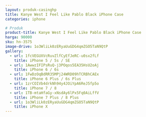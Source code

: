 ```yaml
---
layout: produk-casinghp
title: Kanye West I Feel Like Pablo Black iPhone Case
categories: iphone

# Produk
product-title: Kanye West I Feel Like Pablo Black iPhone Case
harga: 90000
sku: hn-3575
image-drive: 1o3WliLk0zERyaUuGDG4qmZGO5TaN9QtP
gallery:
  - url: 1fcVEGUXVcRuvZlfCyEfJeRC-u0sx2fLf
    title: iPhone 5 / 5s / SE
  - url: 1AwwzIFIPsRuQ-j3POqos5EA35HsU2oAj
    title: iPhone 6 / 6s
  - url: 1FwDzOqBdRR35MPj24WRD09hTCRBhCAEx
    title: iPhone 6 Plus / 6s Plus
  - url: 1zrCOIVb4drkNh94y4JOiYpA6ReJ5fp5o
    title: iPhone 7 / 8
  - url: 1TB-mtaHfaGy-xNsdAy6lPx5Fq0AiLffV
    title: iPhone 7 Plus / 8 Plus
  - url: 1o3WliLk0zERyaUuGDG4qmZGO5TaN9QtP
    title: iPhone X
---
```


